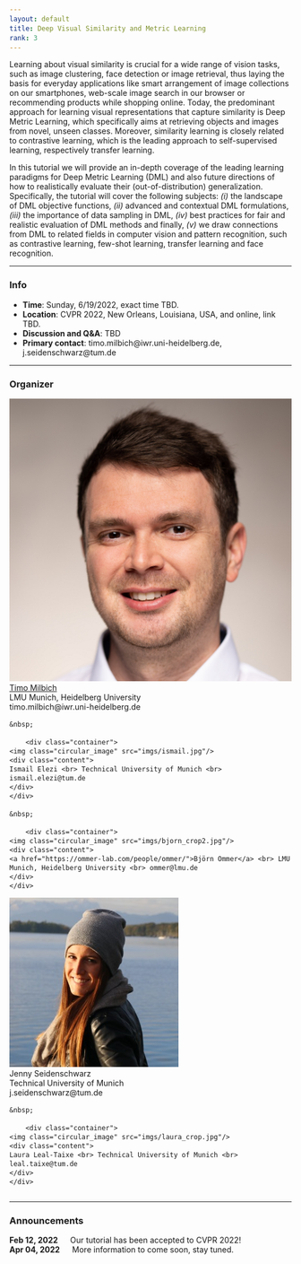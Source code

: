 ```yaml
---
layout: default
title: Deep Visual Similarity and Metric Learning
rank: 3
---
```


Learning about visual similarity is crucial for a wide range of vision tasks, such as image clustering, face detection or image retrieval, thus laying the basis for everyday applications
like smart arrangement of image collections on our smartphones, web-scale image search in our browser or recommending products while shopping online. Today, the predominant approach for
learning visual representations that capture similarity is Deep Metric Learning, which specifically aims at retrieving objects and images from novel, unseen classes. Moreover, similarity
learning is closely related to contrastive learning, which is the leading approach to self-supervised learning, respectively transfer learning.

In this tutorial we will provide an in-depth coverage of the leading learning paradigms for Deep Metric Learning (DML) and also future directions of how to realistically evaluate their
(out-of-distribution) generalization. Specifically, the tutorial will cover the following subjects: <i>(i)</i> the landscape of DML objective functions, <i>(ii)</i> advanced and contextual
DML formulations, <i>(iii)</i> the importance of data sampling in DML, <i>(iv)</i> best practices for fair and realistic evaluation of DML methods and finally, <i>(v)</i> we draw connections
from DML to related fields in computer vision and pattern recognition, such as contrastive learning, few-shot learning, transfer learning and face recognition.

---
### Info

<ul>
<li><b>Time</b>: Sunday, 6/19/2022, exact time TBD.</li>
<li><b>Location</b>: CVPR 2022, New Orleans, Louisiana, USA, and online, link TBD.</li>
<li><b>Discussion and Q&A</b>: TBD</li>
<li><b>Primary contact</b>: timo.milbich@iwr.uni-heidelberg.de, j.seidenschwarz@tum.de </li>
</ul>

--- 
### Organizer

<div class="row">
  <div class="column">
    	<div class="container">
	<img class="circular_image" src="imgs/timo_crop.jpg"/>
	<div class="content">
	<a href="https://timomilbich.github.io/">Timo Milbich</a> <br> LMU Munich, Heidelberg University <br> timo.milbich@iwr.uni-heidelberg.de
	</div>
	</div>

	&nbsp;

       	<div class="container">
	<img class="circular_image" src="imgs/ismail.jpg"/>
	<div class="content">
	Ismail Elezi <br> Technical University of Munich <br> ismail.elezi@tum.de
	</div>
	</div>

	&nbsp;

       	<div class="container">
	<img class="circular_image" src="imgs/bjorn_crop2.jpg"/>
	<div class="content">
	<a href="https://ommer-lab.com/people/ommer/">Björn Ommer</a> <br> LMU Munich, Heidelberg University <br> ommer@lmu.de
	</div>
	</div>
  </div>

  <div class="column">
       	<div class="container">
	<img class="circular_image" src="imgs/jenny.jpg"/>
	<div class="content">
	Jenny Seidenschwarz <br> Technical University of Munich <br> j.seidenschwarz@tum.de
	</div>
	</div>

	&nbsp;

       	<div class="container">
	<img class="circular_image" src="imgs/laura_crop.jpg"/>
	<div class="content">
	Laura Leal-Taixe <br> Technical University of Munich <br> leal.taixe@tum.de
	</div>
	</div>
  </div>
</div>

---
### Announcements

<b>Feb 12, 2022</b> &emsp; Our tutorial has been accepted to CVPR 2022! <br>
<b>Apr 04, 2022</b> &emsp; More information to come soon, stay tuned.

